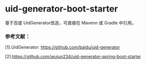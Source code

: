 # uid-generator-boot-starter

基于百度 UidGenerator改造，可直接在 Mavenn 或 Gradle 中引用。

### 参考文献：

[1].UidGenerator: https://github.com/baidu/uid-generator

[2].https://github.com/wujun234/uid-generator-spring-boot-starter
